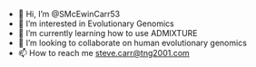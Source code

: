 - 👋 Hi, I’m @SMcEwinCarr53
- 👀 I’m interested in Evolutionary Genomics
- 🌱 I’m currently learning how to use ADMIXTURE
- 💞️ I’m looking to collaborate on human evolutionary genomics
- 📫 How to reach me steve.carr@tng2001.com

<!---
SMcEwinCarr53/SMcEwinCarr53 is a ✨ special ✨ repository because its `README.md` (this file) appears on your GitHub profile.
You can click the Preview link to take a look at your changes.
--->
